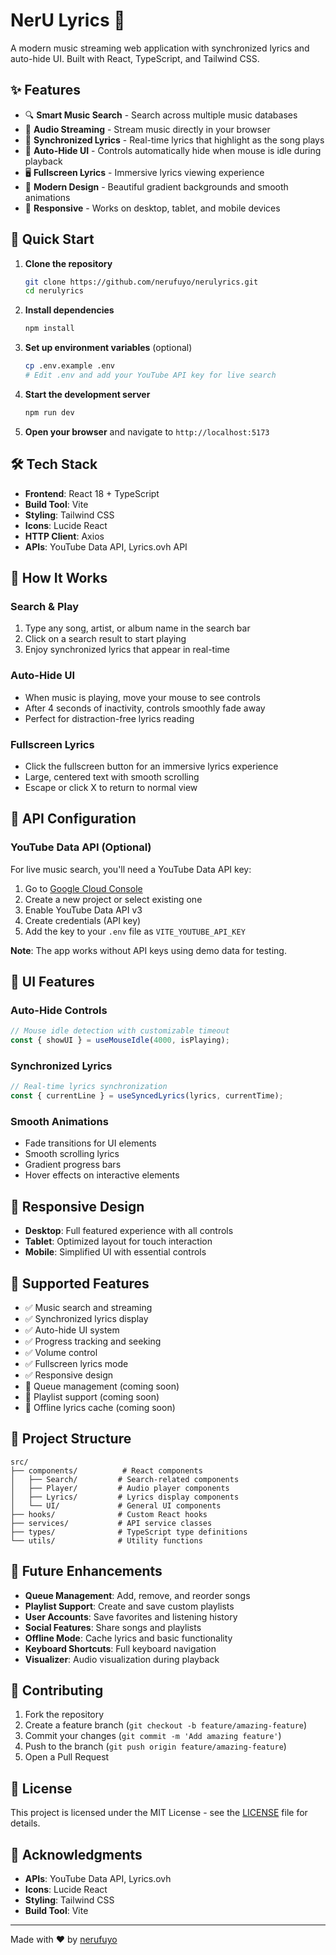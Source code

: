 # NerU Lyrics 🎵

A modern music streaming web application with synchronized lyrics and auto-hide UI. Built with React, TypeScript, and Tailwind CSS.

## ✨ Features

- 🔍 **Smart Music Search** - Search across multiple music databases
- 🎵 **Audio Streaming** - Stream music directly in your browser
- 📝 **Synchronized Lyrics** - Real-time lyrics that highlight as the song plays
- 👻 **Auto-Hide UI** - Controls automatically hide when mouse is idle during playback
- 🖥️ **Fullscreen Lyrics** - Immersive lyrics viewing experience
- 🎨 **Modern Design** - Beautiful gradient backgrounds and smooth animations
- 📱 **Responsive** - Works on desktop, tablet, and mobile devices

## 🚀 Quick Start

1. **Clone the repository**
   ```bash
   git clone https://github.com/nerufuyo/nerulyrics.git
   cd nerulyrics
   ```

2. **Install dependencies**
   ```bash
   npm install
   ```

3. **Set up environment variables** (optional)
   ```bash
   cp .env.example .env
   # Edit .env and add your YouTube API key for live search
   ```

4. **Start the development server**
   ```bash
   npm run dev
   ```

5. **Open your browser** and navigate to `http://localhost:5173`

## 🛠️ Tech Stack

- **Frontend**: React 18 + TypeScript
- **Build Tool**: Vite
- **Styling**: Tailwind CSS
- **Icons**: Lucide React
- **HTTP Client**: Axios
- **APIs**: YouTube Data API, Lyrics.ovh API

## 🎯 How It Works

### Search & Play
1. Type any song, artist, or album name in the search bar
2. Click on a search result to start playing
3. Enjoy synchronized lyrics that appear in real-time

### Auto-Hide UI
- When music is playing, move your mouse to see controls
- After 4 seconds of inactivity, controls smoothly fade away
- Perfect for distraction-free lyrics reading

### Fullscreen Lyrics
- Click the fullscreen button for an immersive lyrics experience
- Large, centered text with smooth scrolling
- Escape or click X to return to normal view

## 🔧 API Configuration

### YouTube Data API (Optional)
For live music search, you'll need a YouTube Data API key:

1. Go to [Google Cloud Console](https://console.developers.google.com/)
2. Create a new project or select existing one
3. Enable YouTube Data API v3
4. Create credentials (API key)
5. Add the key to your `.env` file as `VITE_YOUTUBE_API_KEY`

**Note**: The app works without API keys using demo data for testing.

## 🎨 UI Features

### Auto-Hide Controls
```typescript
// Mouse idle detection with customizable timeout
const { showUI } = useMouseIdle(4000, isPlaying);
```

### Synchronized Lyrics
```typescript
// Real-time lyrics synchronization
const { currentLine } = useSyncedLyrics(lyrics, currentTime);
```

### Smooth Animations
- Fade transitions for UI elements
- Smooth scrolling lyrics
- Gradient progress bars
- Hover effects on interactive elements

## 📱 Responsive Design

- **Desktop**: Full featured experience with all controls
- **Tablet**: Optimized layout for touch interaction
- **Mobile**: Simplified UI with essential controls

## 🎵 Supported Features

- ✅ Music search and streaming
- ✅ Synchronized lyrics display
- ✅ Auto-hide UI system
- ✅ Progress tracking and seeking
- ✅ Volume control
- ✅ Fullscreen lyrics mode
- ✅ Responsive design
- 🔄 Queue management (coming soon)
- 🔄 Playlist support (coming soon)
- 🔄 Offline lyrics cache (coming soon)

## 🧱 Project Structure

```
src/
├── components/          # React components
│   ├── Search/         # Search-related components
│   ├── Player/         # Audio player components
│   ├── Lyrics/         # Lyrics display components
│   └── UI/             # General UI components
├── hooks/              # Custom React hooks
├── services/           # API service classes
├── types/              # TypeScript type definitions
└── utils/              # Utility functions
```

## 🔮 Future Enhancements

- **Queue Management**: Add, remove, and reorder songs
- **Playlist Support**: Create and save custom playlists
- **User Accounts**: Save favorites and listening history
- **Social Features**: Share songs and playlists
- **Offline Mode**: Cache lyrics and basic functionality
- **Keyboard Shortcuts**: Full keyboard navigation
- **Visualizer**: Audio visualization during playback

## 🤝 Contributing

1. Fork the repository
2. Create a feature branch (`git checkout -b feature/amazing-feature`)
3. Commit your changes (`git commit -m 'Add amazing feature'`)
4. Push to the branch (`git push origin feature/amazing-feature`)
5. Open a Pull Request

## 📄 License

This project is licensed under the MIT License - see the [LICENSE](LICENSE) file for details.

## 🙏 Acknowledgments

- **APIs**: YouTube Data API, Lyrics.ovh
- **Icons**: Lucide React
- **Styling**: Tailwind CSS
- **Build Tool**: Vite

---

Made with ❤️ by [nerufuyo](https://github.com/nerufuyo)
